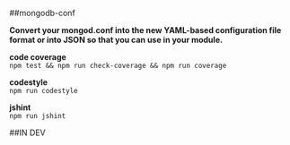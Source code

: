 ##mongodb-conf

**Convert your mongod.conf into the new YAML-based configuration file format or into JSON so that you can use in your module.**



**code coverage** 	
`npm test && npm run check-coverage && npm run coverage`

**codestyle** 	
`npm run codestyle`

**jshint** 	
`npm run jshint`



##IN DEV
